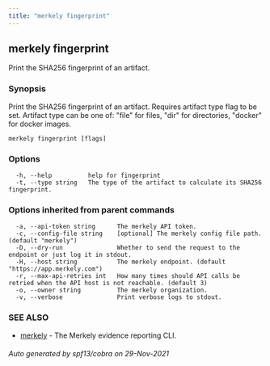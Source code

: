 ```yaml
---
title: "merkely fingerprint"
---
```


## merkely fingerprint

Print the SHA256 fingerprint of an artifact.

### Synopsis


Print the SHA256 fingerprint of an artifact. Requires artifact type flag to be set.
Artifact type can be one of: "file" for files, "dir" for directories, "docker" for docker images.


```
merkely fingerprint [flags]
```

### Options

```
  -h, --help          help for fingerprint
  -t, --type string   The type of the artifact to calculate its SHA256 fingerprint.
```

### Options inherited from parent commands

```
  -a, --api-token string      The merkely API token.
  -c, --config-file string    [optional] The merkely config file path. (default "merkely")
  -D, --dry-run               Whether to send the request to the endpoint or just log it in stdout.
  -H, --host string           The merkely endpoint. (default "https://app.merkely.com")
  -r, --max-api-retries int   How many times should API calls be retried when the API host is not reachable. (default 3)
  -o, --owner string          The merkely organization.
  -v, --verbose               Print verbose logs to stdout.
```

### SEE ALSO

* [merkely](/client_reference/merkely/)	 - The Merkely evidence reporting CLI.

###### Auto generated by spf13/cobra on 29-Nov-2021
